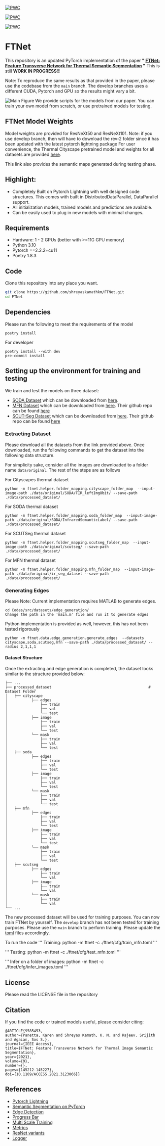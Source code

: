 [![PWC](https://img.shields.io/endpoint.svg?url=https://paperswithcode.com/badge/ftnet-feature-transverse-network-for-thermal/thermal-image-segmentation-on-soda-dataset)](https://paperswithcode.com/sota/thermal-image-segmentation-on-soda-dataset?p=ftnet-feature-transverse-network-for-thermal)

[![PWC](https://img.shields.io/endpoint.svg?url=https://paperswithcode.com/badge/ftnet-feature-transverse-network-for-thermal/thermal-image-segmentation-on-scut-seg)](https://paperswithcode.com/sota/thermal-image-segmentation-on-scut-seg?p=ftnet-feature-transverse-network-for-thermal)

[![PWC](https://img.shields.io/endpoint.svg?url=https://paperswithcode.com/badge/ftnet-feature-transverse-network-for-thermal/thermal-image-segmentation-on-mfn-dataset)](https://paperswithcode.com/sota/thermal-image-segmentation-on-mfn-dataset?p=ftnet-feature-transverse-network-for-thermal)

# FTNet

This repository is an updated PyTorch implementation of the paper **" [FTNet: Feature Transverse Network for Thermal Semantic Segmentation](https://ieeexplore.ieee.org/abstract/document/9585453) "** This is still **WORK IN PROGRESS**!!!

Note: To reproduce the same results as that provided in the paper, please use the codebase from the `main` branch. The develop branches uses a different CUDA, Pytorch and GPU so the results might vary a bit.

![Main Figure](./artifacts/main_figure.png)
We provide scripts for the models from our paper. You can train your own model from scratch, or use pretrained models for testing.

## FTNet Model Weights

Model weights are provided for ResNeXt50 and ResNeXt101.
Note: if you use develop branch, then will have to download the rev-2 folder since it has been updated with the latest pytorch lightning package
For user convenience, the Thermal Cityscape pretrained model and weights for all datasets are provided [here](https://tufts.box.com/s/deghum7pn6h25jn4sbdzqcjbzdt789ga).

This link also provides the semantic maps generated during testing phase.

## Highlight:

- Completely Built on Pytorch Lightning with well designed code structures. This comes with built in DistributedDataParallel, DataParallel support.
- All initialization models, trained models and predictions are available.
- Can be easily used to plug in new models with minimal changes.

## Requirements

- Hardware: 1 - 2 GPUs (better with >=11G GPU memory)
- Python 3.10
- Pytorch ==2.2.2+cu11
- Poetry 1.8.3

## Code

Clone this repository into any place you want.

```bash
git clone https://github.com/shreyaskamathkm/FTNet.git
cd FTNet
```

## Dependencies

Please run the following to meet the requirements of the model

```
poetry install
```

For developer

```
poetry install --with dev
pre-commit install
```

## Setting up the environment for training and testing

We train and test the models on three dataset:

- [SODA Dataset](https://arxiv.org/abs/1907.10303) which can be downloaded from [here](https://drive.google.com/drive/folders/1ZF2vDk9j69kP5U0zcp-liOBk-atWcw-5).
- [MFN Dataset](https://ieeexplore.ieee.org/document/8206396) which can be downloaded from [here](https://www.mi.t.u-tokyo.ac.jp/static/projects/mil_multispectral/). Their github repo can be found [here](https://github.com/haqishen/MFNet-pytorch)
- [SCUT-Seg Dataset](https://www.sciencedirect.com/science/article/abs/pii/S1350449520306769)  which can be downloaded from [here](https://drive.google.com/drive/folders/1soPrrx2_AXNzbrlOE89i5aYb3TxbmcB5). Their github repo can be found [here](https://github.com/haitaobiyao/MCNet)

### Extracting Dataset

Please download all the datasets from the link provided above. Once downloaded, run the following commands to get the dataset into the following data structure.

For simplicity sake, consider all the images are downloaded to a folder name `data/original`. The rest of the steps are as follows

For Cityscapes thermal dataset

```
python -m ftnet.helper.folder_mapping.cityscape_folder_map  --input-image-path ./data/original/SODA/TIR_leftImg8bit/ --save-path ./data/processed_dataset/
```

For SODA thermal dataset

```
python -m ftnet.helper.folder_mapping.soda_folder_map  --input-image-path ./data/original/SODA/InfraredSemanticLabel/ --save-path ./data/processed_dataset/
```

For SCUTSeg thermal dataset

```
python -m ftnet.helper.folder_mapping.scutseg_folder_map  --input-image-path ./data/original/scutseg/ --save-path ./data/processed_dataset/
```

For MFN thermal dataset

```
python -m ftnet.helper.folder_mapping.mfn_folder_map  --input-image-path ./data/original/ir_seg_dataset --save-path ./data/processed_dataset/
```

### Generating Edges

Please Note: Current implementation requires MATLAB to generate edges.

```
cd Codes/src/datasets/edge_generation/
Change the path in the 'main.m' file and run it to generate edges
```

Python implementation is provided as well, however, this has not been tested rigorously

```
python -m ftnet.data.edge_generation.generate_edges  --datasets cityscape,soda,scutseg,mfn --save-path ./data/processed_dataset/ --radius 2,1,1,1
```

#### Dataset Structure

Once the extracting and edge generation is completed, the dataset looks similar to the structure provided below:

```
├── ...
├── processed_dataset                                            # Dataset Folder
│   ├── cityscape
│           ├── edges
│   	        ├── train
│   	        ├── val
│   	        └── test
│   	    ├── image
│   	        ├── train
│   	        ├── val
│   	        └── test
│   	    └── mask
│   	        ├── train
│   	        ├── val
│   	        └── test
│   ├── soda
│           ├── edges
│   	        ├── train
│   	        ├── val
│   	        └── test
│   	    ├── image
│   	        ├── train
│   	        ├── val
│   	        └── test
│   	    └── mask
│   	        ├── train
│   	        ├── val
│   	        └── test
│   ├── mfn
│           ├── edges
│   	        ├── train
│   	        ├── val
│   	        └── test
│   	    ├── image
│   	        ├── train
│   	        ├── val
│   	        └── test
│   	    └── mask
│   	        ├── train
│   	        ├── val
│   	        └── test
│   ├── scutseg
│           ├── edges
│   	        ├── train
│   	        └── val
│   	    ├── image
│   	        ├── train
│   	        └── val
│   	    └── mask
│   	        ├── train
│   	        └── val
└── ...
```

The new processed dataset will be used for training purposes. You can now train FTNet by yourself. The `develop` branch has not been tested for training purposes. Please use the `main` branch to perform training. Please update the [toml](ftnet/cfg/) files accordingly.

To run the code
'''
Training:
python -m ftnet -c ./ftnet/cfg/train_mfn.toml
'''

'''
Testing:
python -m ftnet -c ./ftnet/cfg/test_mfn.toml
'''

'''
Infer on a folder of images:
python -m ftnet -c ./ftnet/cfg/infer_images.toml
'''

<!-- LICENSE -->

## License

Please read the LICENSE file in the repository

## Citation

If you find the code or trained models useful, please consider citing:

```
@ARTICLE{9585453,
author={Panetta, Karen and Shreyas Kamath, K. M. and Rajeev, Srijith and Agaian, Sos S.},
journal={IEEE Access},
title={FTNet: Feature Transverse Network for Thermal Image Semantic Segmentation},
year={2021},
volume={9},
number={},
pages={145212-145227},
doi={10.1109/ACCESS.2021.3123066}}
```

<!-- ACKNOWLEDGEMENTS -->

## References

- [Pytorch Lightning](https://www.pytorchlightning.ai/)
- [Semantic Segmentation on PyTorch](https://github.com/Tramac/awesome-semantic-segmentation-pytorch)
- [Edge Detection](https://github.com/Lavender105/DFF/blob/152397cec4a3dac2aa86e92a65cc27e6c8016ab9/lib/matlab/modules/data/seg2edge.m)
- [Progress Bar](https://github.com/zhutmost/neuralzip/blob/master/apputil/progressbar.py)
- [Multi Scale Training](https://github.com/CaoWGG/multi-scale-training)
- [Metrics](https://github.com/mseg-dataset/mseg-semantic)
- [ResNet variants](https://github.com/zhanghang1989/ResNeSt)
- [Logger](https://detectron2.readthedocs.io/en/latest/_modules/detectron2/utils/logger.html)
